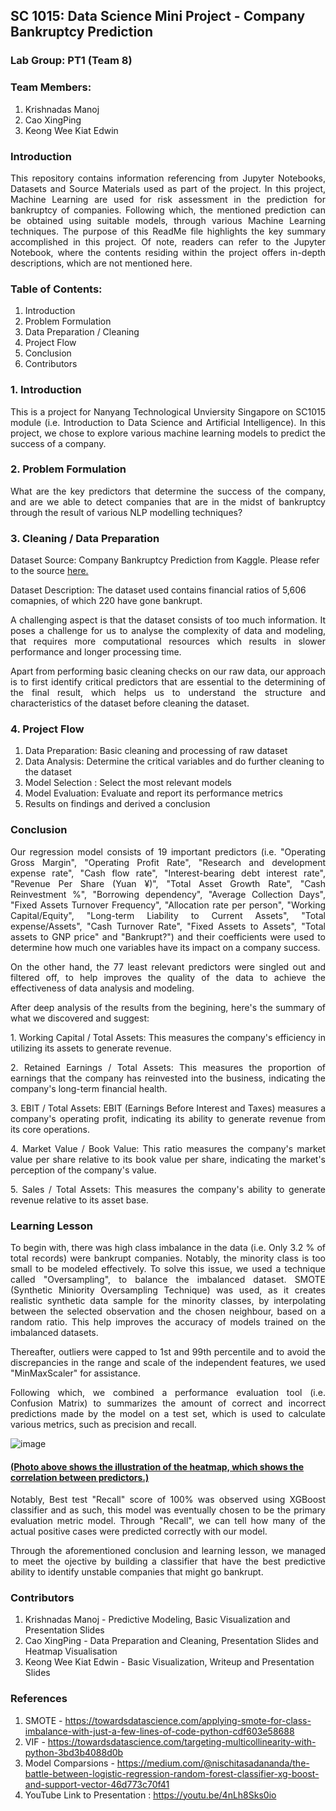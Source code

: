 ## SC 1015: Data Science Mini Project - Company Bankruptcy Prediction

### Lab Group: PT1 (Team 8)

### Team Members: 

1.  Krishnadas Manoj
2.  Cao XingPing
3.  Keong Wee Kiat Edwin

### Introduction

<p align = "justify">
This repository contains information referencing from Jupyter Notebooks, Datasets and Source Materials used as part of the project. In this project, Machine Learning are used for risk assessment in the prediction for bankruptcy of companies. Following which, the mentioned prediction can be obtained using suitable models, through various Machine Learning techniques. The purpose of this ReadMe file highlights the key summary accomplished in this project. Of note, readers can refer to the Jupyter Notebook, where the contents residing within the project offers in-depth descriptions, which are not mentioned here.
</p>

### Table of Contents:

1.  Introduction
2.  Problem Formulation
3.  Data Preparation / Cleaning
4.  Project Flow
5.  Conclusion
6.  Contributors

### 1.  Introduction

<p align = "justify">
This is a project for Nanyang Technological Unviersity Singapore on SC1015 module (i.e. Introduction to Data Science and Artificial Intelligence). In this project, we chose to explore various machine learning models to predict the success of a company. 
</p>

### 2.  Problem Formulation

<p align = "justify">
What are the key predictors that determine the success of the company, and are we able to detect companies that are in the midst of bankruptcy through the result of various NLP modelling techniques?
</p>

### 3.  Cleaning / Data Preparation

Dataset Source: Company Bankruptcy Prediction from Kaggle. Please refer to the source [here.](https://www.kaggle.com/datasets/fedesoriano/company-bankruptcy-prediction)

Dataset Description: The dataset used contains financial ratios of 5,606 comapnies, of which 220 have gone bankrupt.

<p align = "justify">
A challenging aspect is that the dataset consists of too much information. It poses a challenge for us to analyse the complexity of data and modeling, that requires more computational resources which results in slower performance and longer processing time. 
</p>

<p align = "justify">
Apart from performing basic cleaning checks on our raw data, our approach is to first identify critical predictors that are essential to the determining of the final result, which helps us to understand the structure and characteristics of the dataset before cleaning the dataset.
</p>

### 4.  Project Flow

1.  Data Preparation: Basic cleaning and processing of raw dataset
2.  Data Analysis: Determine the critical variables and do further cleaning to the dataset
3.  Model Selection : Select the most relevant models
4.  Model Evaluation: Evaluate and report its performance metrics
5.  Results on findings and derived a conclusion

### Conclusion

<p align = "justify">
Our regression model consists of 19 important predictors (i.e. "Operating Gross Margin", "Operating Profit Rate", "Research and development expense rate", "Cash flow rate", "Interest-bearing debt interest rate", "Revenue Per Share (Yuan ¥)", "Total Asset Growth Rate", "Cash Reinvestment %", "Borrowing dependency", "Average Collection Days", "Fixed Assets Turnover Frequency", "Allocation rate per person", "Working Capital/Equity", "Long-term Liability to Current Assets", "Total expense/Assets", "Cash Turnover Rate", "Fixed Assets to Assets", "Total assets to GNP price" and "Bankrupt?") and their coefficients were used to determine how much one variables have its impact on a company success.
</p>

<p align = "justify">
On the other hand, the 77 least relevant predictors were singled out and filtered off, to help improves the quality of the data to achieve the effectiveness of data analysis and modeling.
</p>

<p align = "justify">
After deep analysis of the results from the begining, here's the summary of what we discovered and suggest:
</p>

<p align = "justify">
1.  Working Capital / Total Assets: This measures the company's efficiency in utilizing its assets to generate revenue.
</p>

<p align = "justify">
2.  Retained Earnings / Total Assets: This measures the proportion of earnings that the company has reinvested into the business, indicating the company's long-term financial health.
</p>

<p align = "justify">
3.  EBIT / Total Assets: EBIT (Earnings Before Interest and Taxes) measures a company's operating profit, indicating its ability to generate revenue from its core operations.
</p>

<p align = "justify">
4.  Market Value / Book Value: This ratio measures the company's market value per share relative to its book value per share, indicating the market's perception of the company's value.
</p>

<p align = "justify">
5.  Sales / Total Assets: This measures the company's ability to generate revenue relative to its asset base.
</p>

### Learning Lesson

<p align = "justify">
To begin with, there was high class imbalance in the data (i.e. Only 3.2 % of total records) were bankrupt companies. Notably, the minority class is too small to be modeled effectively. To solve this issue, we used a technique called "Oversampling", to balance the imbalanced dataset. SMOTE (Synthetic Miniority Oversampling Technique) was used, as it creates realistic synthetic data sample for the minority classes, by interpolating between the selected observation and the chosen neighbour, based on a random ratio. This help improves the accuracy of models trained on the imbalanced datasets. 
</p>

<p align = "justify">
Thereafter, outliers were capped to 1st and 99th percentile and to avoid the discrepancies in the range and scale of the independent features, we used "MinMaxScaler" for assistance.
</p>

<p align = "justify">
Following which, we combined a performance evaluation tool (i.e. Confusion Matrix) to summarizes the amount of correct and incorrect predictions made by the model on a test set, which is used to calculate various metrics, such as precision and recall.
</p>

![image](https://user-images.githubusercontent.com/128292326/231409055-e571384a-fc5b-40e4-97f3-8273ad187223.png)
#### <ins>(Photo above shows the illustration of the heatmap, which shows the correlation between predictors.)</ins>

<p align = "justify">
Notably, Best test "Recall" score of 100% was observed using XGBoost classifier and as such, this model was eventually chosen to be the primary evaluation metric model. Through "Recall", we can tell how many of the actual positive cases were predicted correctly with our model.
</p>

<p align = "justify">
Through the aforementioned conclusion and learning lesson, we managed to meet the ojective by building a classifier that have the best predictive ability to identify unstable companies that might go bankrupt.
</p>

### Contributors

1.  Krishnadas Manoj - Predictive Modeling, Basic Visualization and Presentation Slides
2.  Cao XingPing - Data Preparation and Cleaning, Presentation Slides and Heatmap Visualisation
3.  Keong Wee Kiat Edwin - Basic Visualization, Writeup and Presentation Slides


### References
1.  SMOTE - https://towardsdatascience.com/applying-smote-for-class-imbalance-with-just-a-few-lines-of-code-python-cdf603e58688 <br>
2.  VIF - https://towardsdatascience.com/targeting-multicollinearity-with-python-3bd3b4088d0b <br>
3.  Model Comparsions - https://medium.com/@nischitasadananda/the-battle-between-logistic-regression-random-forest-classifier-xg-boost-and-support-vector-46d773c70f41 <br>
4.  YouTube Link to Presentation : https://youtu.be/4nLh8Sks0io
  
